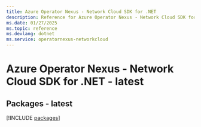 ```yaml
---
title: Azure Operator Nexus - Network Cloud SDK for .NET
description: Reference for Azure Operator Nexus - Network Cloud SDK for .NET
ms.date: 01/27/2025
ms.topic: reference
ms.devlang: dotnet
ms.service: operatornexus-networkcloud
---
```

# Azure Operator Nexus - Network Cloud SDK for .NET - latest
## Packages - latest
[!INCLUDE [packages](operator-nexus---network-cloud-index.md)]